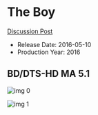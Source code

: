 # The Boy

[Discussion Post](https://www.avsforum.com/threads/bass-eq-for-filtered-movies.2995212/post-59495674)

* Release Date: 2016-05-10
* Production Year: 2016

## BD/DTS-HD MA 5.1

![img 0](https://i.imgur.com/cSqultM.jpg)

![img 1](https://i.imgur.com/OuDkFk5.png)


